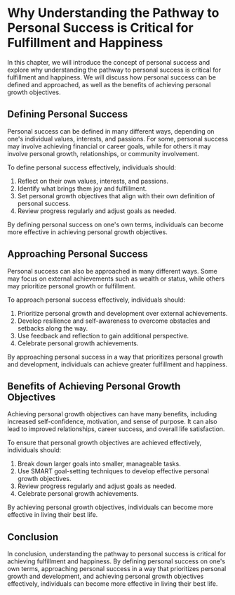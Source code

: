 Why Understanding the Pathway to Personal Success is Critical for Fulfillment and Happiness
====================================================================================================================

In this chapter, we will introduce the concept of personal success and explore why understanding the pathway to personal success is critical for fulfillment and happiness. We will discuss how personal success can be defined and approached, as well as the benefits of achieving personal growth objectives.

Defining Personal Success
-------------------------

Personal success can be defined in many different ways, depending on one's individual values, interests, and passions. For some, personal success may involve achieving financial or career goals, while for others it may involve personal growth, relationships, or community involvement.

To define personal success effectively, individuals should:

1. Reflect on their own values, interests, and passions.
2. Identify what brings them joy and fulfillment.
3. Set personal growth objectives that align with their own definition of personal success.
4. Review progress regularly and adjust goals as needed.

By defining personal success on one's own terms, individuals can become more effective in achieving personal growth objectives.

Approaching Personal Success
----------------------------

Personal success can also be approached in many different ways. Some may focus on external achievements such as wealth or status, while others may prioritize personal growth or fulfillment.

To approach personal success effectively, individuals should:

1. Prioritize personal growth and development over external achievements.
2. Develop resilience and self-awareness to overcome obstacles and setbacks along the way.
3. Use feedback and reflection to gain additional perspective.
4. Celebrate personal growth achievements.

By approaching personal success in a way that prioritizes personal growth and development, individuals can achieve greater fulfillment and happiness.

Benefits of Achieving Personal Growth Objectives
------------------------------------------------

Achieving personal growth objectives can have many benefits, including increased self-confidence, motivation, and sense of purpose. It can also lead to improved relationships, career success, and overall life satisfaction.

To ensure that personal growth objectives are achieved effectively, individuals should:

1. Break down larger goals into smaller, manageable tasks.
2. Use SMART goal-setting techniques to develop effective personal growth objectives.
3. Review progress regularly and adjust goals as needed.
4. Celebrate personal growth achievements.

By achieving personal growth objectives, individuals can become more effective in living their best life.

Conclusion
----------

In conclusion, understanding the pathway to personal success is critical for achieving fulfillment and happiness. By defining personal success on one's own terms, approaching personal success in a way that prioritizes personal growth and development, and achieving personal growth objectives effectively, individuals can become more effective in living their best life.
